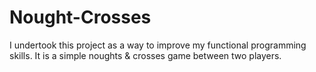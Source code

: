 # Nought-Crosses
I undertook this project as a way to improve my functional programming skills. It is a simple noughts & crosses game between two players.

